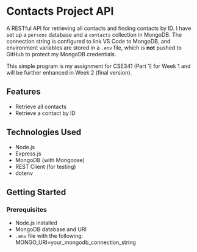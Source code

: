 # Contacts Project API

A RESTful API for retrieving all contacts and finding contacts by ID. I have set up a `persons` database and a `contacts` collection in MongoDB. The connection string is configured to link VS Code to MongoDB, and environment variables are stored in a `.env` file, which is **not** pushed to GitHub to protect my MongoDB credentials.

This simple program is my assignment for CSE341 (Part 1) for Week 1 and will be further enhanced in Week 2 (final version).

## Features

- Retrieve all contacts
- Retrieve a contact by ID

## Technologies Used

- Node.js
- Express.js
- MongoDB (with Mongoose)
- REST Client (for testing)
- dotenv

## Getting Started

### Prerequisites

- Node.js installed
- MongoDB database and URI
- `.env` file with the following:
  MONGO_URI=your_mongodb_connection_string
